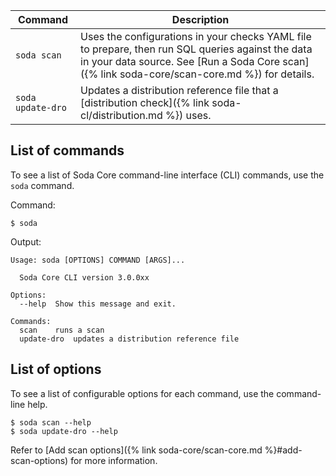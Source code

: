 
| Command               | Description |
| --------------------- | ----------- |
| `soda scan` | Uses the configurations in your checks YAML file to prepare, then run SQL queries against the data in your data source. See [Run a Soda Core scan]({% link soda-core/scan-core.md %}) for details. |
| `soda update-dro` | Updates a distribution reference file that a [distribution check]({% link soda-cl/distribution.md %}) uses. |

## List of commands

To see a list of Soda Core command-line interface (CLI) commands, use the `soda` command.

Command:
```shell
$ soda
```

Output:
```shell
Usage: soda [OPTIONS] COMMAND [ARGS]...

  Soda Core CLI version 3.0.0xx

Options:
  --help  Show this message and exit.

Commands:
  scan    runs a scan
  update-dro  updates a distribution reference file
```

## List of options

To see a list of configurable options for each command, use the command-line help.
```shell
$ soda scan --help
$ soda update-dro --help
```

Refer to [Add scan options]({% link soda-core/scan-core.md %}#add-scan-options) for more information.